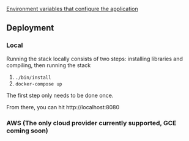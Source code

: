 [Environment variables that configure the application](../src/haxe/ccc/compute/shared/ServerConfig.hx)

## Deployment

### Local

Running the stack locally consists of two steps: installing libraries and compiling, then running the stack

 1. `./bin/install`
 2. `docker-compose up`

The first step only needs to be done once.

From there, you can hit http://localhost:8080

### AWS (The only cloud provider currently supported, GCE coming soon)
